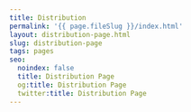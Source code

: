 ```yaml
---
title: Distribution
permalink: '{{ page.fileSlug }}/index.html'
layout: distribution-page.html
slug: distribution-page
tags: pages
seo:
  noindex: false
  title: Distribution Page
  og:title: Distribution Page
  twitter:title: Distribution Page
---
```



